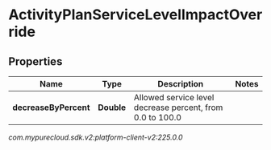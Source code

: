# ActivityPlanServiceLevelImpactOverride


## Properties

| Name | Type | Description | Notes |
| ------------ | ------------- | ------------- | ------------- |
| **decreaseByPercent** | **Double** | Allowed service level decrease percent, from 0.0 to 100.0 |  |




_com.mypurecloud.sdk.v2:platform-client-v2:225.0.0_
